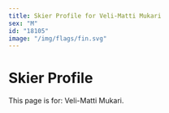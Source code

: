 ```yaml
---
title: Skier Profile for Veli-Matti Mukari
sex: "M"
id: "18105"
image: "/img/flags/fin.svg" 
---
```


# Skier Profile

This page is for: Veli-Matti Mukari.
    